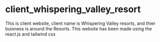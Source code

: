 # client_whispering_valley_resort
This is client website, client name is Whispering Valley resorts, and thier buisness is around the Resorts. This website has been made using the react.js and tailwind css
